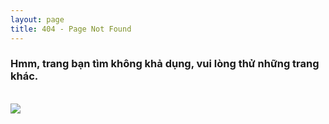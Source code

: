 ```yaml
---
layout: page
title: 404 - Page Not Found
---
```


### Hmm, trang bạn tìm không khả dụng, vui lòng thử những trang khác.

<br>

<img src="/static/img/404.jpg">


<!-- vnspoj.github.io_ads_post_upper_related -->
<!-- <div style="margin-top: 50px; margin-bottom: 30px">
<ins class="adsbygoogle"
	style="display:block"
	data-ad-client="ca-pub-2949659900148168"
	data-ad-slot="1965177778"
	data-ad-format="auto"
	data-full-width-responsive="true"></ins>
</div> -->
